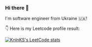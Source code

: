 ### Hi there 👋

I'm software engineer from Ukraine 🇺🇦!

:point_down: Here is my Leetcode profile result:


[![KnlnKS's LeetCode stats](https://leetcode-stats-six.vercel.app/?username=EgorSalenko)](https://github.com/KnlnKS/leetcode-stats)
<!--
**EgorSalenko/EgorSalenko** is a ✨ _special_ ✨ repository because its `README.md` (this file) appears on your GitHub profile.

Here are some ideas to get you started:

- 🔭 I’m currently working on ...
- 🌱 I’m currently learning ...
- 👯 I’m looking to collaborate on ...
- 🤔 I’m looking for help with ...
- 💬 Ask me about ...
- 📫 How to reach me: ...
- 😄 Pronouns: ...
- ⚡ Fun fact: ...
-->
